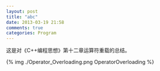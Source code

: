 ```yaml
---
layout: post
title: "abc"
date: 2013-03-19 21:58
comments: true
categories: Program
---
```


这是对《C++编程思想》第十二章运算符重载的总结。

{% img ./Operator_Overloading.png OperatorOverloading %}
